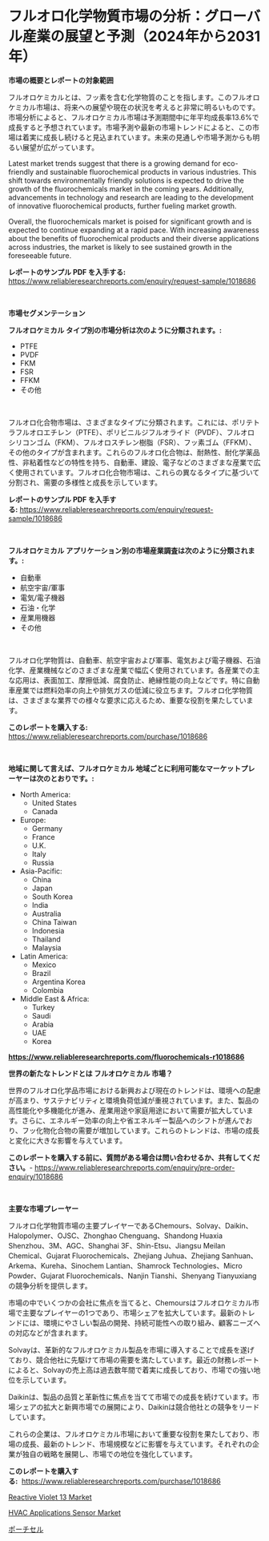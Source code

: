 <p><h1>フルオロ化学物質市場の分析：グローバル産業の展望と予測（2024年から2031年）</h1></p><p><strong>市場の概要とレポートの対象範囲</strong></p>
<p><p>フルオロケミカルとは、フッ素を含む化学物質のことを指します。このフルオロケミカル市場は、将来への展望や現在の状況を考えると非常に明るいものです。市場分析によると、フルオロケミカル市場は予測期間中に年平均成長率13.6%で成長すると予想されています。市場予測や最新の市場トレンドによると、この市場は着実に成長し続けると見込まれています。未来の見通しや市場予測からも明るい展望が広がっています。</p><p>Latest market trends suggest that there is a growing demand for eco-friendly and sustainable fluorochemical products in various industries. This shift towards environmentally friendly solutions is expected to drive the growth of the fluorochemicals market in the coming years. Additionally, advancements in technology and research are leading to the development of innovative fluorochemical products, further fueling market growth.</p><p>Overall, the fluorochemicals market is poised for significant growth and is expected to continue expanding at a rapid pace. With increasing awareness about the benefits of fluorochemical products and their diverse applications across industries, the market is likely to see sustained growth in the foreseeable future.</p></p>
<p><strong>レポートのサンプル PDF を入手する:</strong> <a href="https://www.reliableresearchreports.com/enquiry/request-sample/1018686">https://www.reliableresearchreports.com/enquiry/request-sample/1018686</a></p>
<p>&nbsp;</p>
<p><strong>市場セグメンテーション</strong></p>
<p><strong>フルオロケミカル タイプ別の市場分析は次のように分類されます。:</strong></p>
<p><ul><li>PTFE</li><li>PVDF</li><li>FKM</li><li>FSR</li><li>FFKM</li><li>その他</li></ul></p>
<p>&nbsp;</p>
<p><p>フルオロ化合物市場は、さまざまなタイプに分類されます。これには、ポリテトラフルオロエチレン（PTFE）、ポリビニルジフルオライド（PVDF）、フルオロシリコンゴム（FKM）、フルオロスチレン樹脂（FSR）、フッ素ゴム（FFKM）、その他のタイプが含まれます。これらのフルオロ化合物は、耐熱性、耐化学薬品性、非粘着性などの特性を持ち、自動車、建設、電子などのさまざまな産業で広く使用されています。フルオロ化合物市場は、これらの異なるタイプに基づいて分割され、需要の多様性と成長を示しています。</p></p>
<p><strong>レポートのサンプル PDF を入手する:</strong>&nbsp;<a href="https://www.reliableresearchreports.com/enquiry/request-sample/1018686">https://www.reliableresearchreports.com/enquiry/request-sample/1018686</a></p>
<p>&nbsp;</p>
<p><strong> フルオロケミカル アプリケーション別の市場産業調査は次のように分類されます。:</strong></p>
<p><ul><li>自動車</li><li>航空宇宙/軍事</li><li>電気/電子機器</li><li>石油・化学</li><li>産業用機器</li><li>その他</li></ul></p>
<p>&nbsp;</p>
<p><p>フルオロ化学物質は、自動車、航空宇宙および軍事、電気および電子機器、石油化学、産業機械などのさまざまな産業で幅広く使用されています。各産業での主な応用は、表面加工、摩擦低減、腐食防止、絶縁性能の向上などです。特に自動車産業では燃料効率の向上や排気ガスの低減に役立ちます。フルオロ化学物質は、さまざまな業界での様々な要求に応えるため、重要な役割を果たしています。</p></p>
<p><strong>このレポートを購入する:</strong>&nbsp; <a href="https://www.reliableresearchreports.com/purchase/1018686">https://www.reliableresearchreports.com/purchase/1018686</a></p>
<p>&nbsp;</p>
<p><strong>地域に関して言えば、フルオロケミカル 地域ごとに利用可能なマーケットプレーヤーは次のとおりです。:</strong></p>
<p><ul>
    <li>
        North America:
        <ul>
            <li>United States</li>
            <li>Canada</li>
        </ul>
    </li>
    <li>
        Europe:
        <ul>
            <li>Germany</li>
            <li>France</li>
            <li>U.K.</li>
            <li>Italy</li>
            <li>Russia</li>
        </ul>
    </li>
    <li>
        Asia-Pacific:
        <ul>
            <li>China</li>
            <li>Japan</li>
            <li>South Korea</li>
            <li>India</li>
            <li>Australia</li>
            <li>China Taiwan</li>
            <li>Indonesia</li>
            <li>Thailand</li>
            <li>Malaysia</li>
        </ul>
    </li>
    <li>
        Latin America:
        <ul>
            <li>Mexico</li>
            <li>Brazil</li>
            <li>Argentina Korea</li>
            <li>Colombia</li>
        </ul>
    </li>
    <li>
        Middle East & Africa:
        <ul>
            <li>Turkey</li>
            <li>Saudi</li>
            <li>Arabia</li>
            <li>UAE</li>
            <li>Korea</li>
        </ul>
    </li>
    </ul></p>
<p><strong><a href="https://www.reliableresearchreports.com/fluorochemicals-r1018686">https://www.reliableresearchreports.com/fluorochemicals-r1018686</a></strong>&nbsp;</p>
<p><strong>世界の新たなトレンドとは フルオロケミカル 市場？</strong></p>
<p><p>世界のフルオロ化学品市場における新興および現在のトレンドは、環境への配慮が高まり、サステナビリティと環境負荷低減が重視されています。また、製品の高性能化や多機能化が進み、産業用途や家庭用途において需要が拡大しています。さらに、エネルギー効率の向上や省エネルギー製品へのシフトが進んでおり、フッ化物化合物の需要が増加しています。これらのトレンドは、市場の成長と変化に大きな影響を与えています。</p></p>
<p><strong>このレポートを購入する前に、質問がある場合は問い合わせるか、共有してください。</strong>- <a href="https://www.reliableresearchreports.com/enquiry/pre-order-enquiry/1018686">https://www.reliableresearchreports.com/enquiry/pre-order-enquiry/1018686</a></p>
<p>&nbsp;</p>
<p><strong>主要な市場プレーヤー</strong></p>
<p><p>フルオロ化学物質市場の主要プレイヤーであるChemours、Solvay、Daikin、Halopolymer、OJSC、Zhonghao Chenguang、Shandong Huaxia Shenzhou、3M、AGC、Shanghai 3F、Shin-Etsu、Jiangsu Meilan Chemical、Gujarat Fluorochemicals、Zhejiang Juhua、Zhejiang Sanhuan、Arkema、Kureha、Sinochem Lantian、Shamrock Technologies、Micro Powder、Gujarat Fluorochemicals、Nanjin Tianshi、Shenyang Tianyuxiangの競争分析を提供します。 </p><p>市場の中でいくつかの会社に焦点を当てると、Chemoursはフルオロケミカル市場で主要なプレイヤーの1つであり、市場シェアを拡大しています。最新のトレンドには、環境にやさしい製品の開発、持続可能性への取り組み、顧客ニーズへの対応などが含まれます。</p><p>Solvayは、革新的なフルオロケミカル製品を市場に導入することで成長を遂げており、競合他社に先駆けて市場の需要を満たしています。最近の財務レポートによると、Solvayの売上高は過去数年間で着実に成長しており、市場での強い地位を示しています。</p><p>Daikinは、製品の品質と革新性に焦点を当てて市場での成長を続けています。市場シェアの拡大と新興市場での展開により、Daikinは競合他社との競争をリードしています。</p><p>これらの企業は、フルオロケミカル市場において重要な役割を果たしており、市場の成長、最新のトレンド、市場規模などに影響を与えています。それぞれの企業が独自の戦略を展開し、市場での地位を強化しています。</p></p>
<p><strong>このレポートを購入する:</strong>&nbsp;&nbsp;<a href="https://www.reliableresearchreports.com/purchase/1018686">https://www.reliableresearchreports.com/purchase/1018686</a></p>
<p><p><a href="https://www.linkedin.com/pulse/reactive-violet-13-market-challenges-opportunities-growth-biqoc?trackingId=MotJY4iAw9%2FR1jjX9DM2Pw%3D%3D">Reactive Violet 13 Market</a></p><p><a href="https://www.linkedin.com/pulse/hvac-applications-sensor-market-size-trends-growth-outlook-cvkkf?trackingId=XFPn962kV0IybCwduLP7og%3D%3D">HVAC Applications Sensor Market</a></p><p><a href="https://github.com/zoetazuur/Market-Research-Report-List-1/blob/main/755227019702.md">ポーチセル</a></p></p>